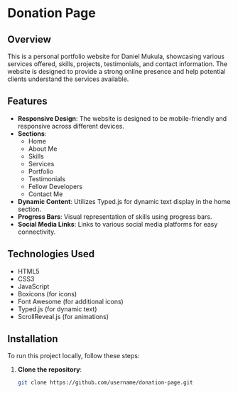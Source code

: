 # Donation Page

## Overview

This is a personal portfolio website for Daniel Mukula, showcasing various services offered, skills, projects, testimonials, and contact information. The website is designed to provide a strong online presence and help potential clients understand the services available.

## Features

- **Responsive Design**: The website is designed to be mobile-friendly and responsive across different devices.
- **Sections**: 
  - Home
  - About Me
  - Skills
  - Services
  - Portfolio
  - Testimonials
  - Fellow Developers
  - Contact Me
- **Dynamic Content**: Utilizes Typed.js for dynamic text display in the home section.
- **Progress Bars**: Visual representation of skills using progress bars.
- **Social Media Links**: Links to various social media platforms for easy connectivity.

## Technologies Used

- HTML5
- CSS3
- JavaScript
- Boxicons (for icons)
- Font Awesome (for additional icons)
- Typed.js (for dynamic text)
- ScrollReveal.js (for animations)

## Installation

To run this project locally, follow these steps:

1. **Clone the repository**:
   ```bash
   git clone https://github.com/username/donation-page.git
